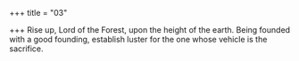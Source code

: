 +++
title = "03"

+++
Rise up, Lord of the Forest, upon the height of the earth.
Being founded with a good founding, establish luster for the one whose  vehicle is the sacrifice.